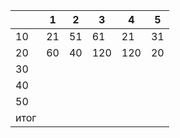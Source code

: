 
|      | 1   | 2   | 3   | 4   | 5   |
| ---- | --- | --- | --- | --- | --- |
| 10   | 21  | 51  | 61  | 21  | 31  |
| 20   | 60  | 40  | 120 | 120 | 20  |
| 30   |     |     |     |     |     |
| 40   |     |     |     |     |     |
| 50   |     |     |     |     |     |
| итог |     |     |     |     |     |
